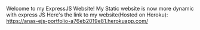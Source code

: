 Welcome to my ExpressJS Website!
My Static website is now more dynamic with express JS
Here's the link to my website(Hosted on Heroku): https://anas-ejs-portfolio-a76eb2019e81.herokuapp.com/
